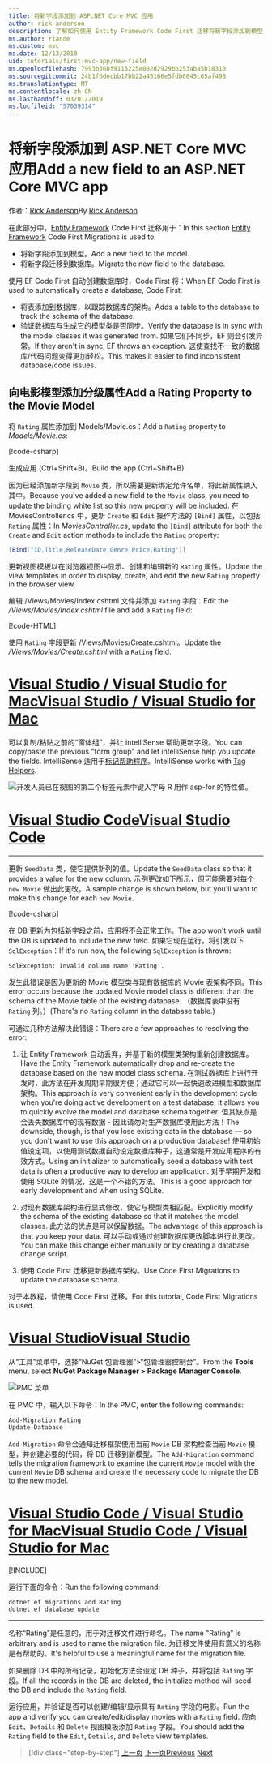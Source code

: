 ```yaml
---
title: 将新字段添加到 ASP.NET Core MVC 应用
author: rick-anderson
description: 了解如何使用 Entity Framework Code First 迁移将新字段添加到模型，并将此更改迁移到数据库。
ms.author: riande
ms.custom: mvc
ms.date: 12/13/2018
uid: tutorials/first-mvc-app/new-field
ms.openlocfilehash: 7993b36bf9115225e082d2929bb253aba5b18310
ms.sourcegitcommit: 24b1f6decbb17bb22a45166e5fdb0845c65af498
ms.translationtype: MT
ms.contentlocale: zh-CN
ms.lasthandoff: 03/01/2019
ms.locfileid: "57039314"
---
```

# <a name="add-a-new-field-to-an-aspnet-core-mvc-app"></a><span data-ttu-id="441a7-103">将新字段添加到 ASP.NET Core MVC 应用</span><span class="sxs-lookup"><span data-stu-id="441a7-103">Add a new field to an ASP.NET Core MVC app</span></span>

<span data-ttu-id="441a7-104">作者：[Rick Anderson](https://twitter.com/RickAndMSFT)</span><span class="sxs-lookup"><span data-stu-id="441a7-104">By [Rick Anderson](https://twitter.com/RickAndMSFT)</span></span>

<span data-ttu-id="441a7-105">在此部分中，[Entity Framework](/ef/core/get-started/aspnetcore/new-db) Code First 迁移用于：</span><span class="sxs-lookup"><span data-stu-id="441a7-105">In this section [Entity Framework](/ef/core/get-started/aspnetcore/new-db) Code First Migrations is used to:</span></span>

* <span data-ttu-id="441a7-106">将新字段添加到模型。</span><span class="sxs-lookup"><span data-stu-id="441a7-106">Add a new field to the model.</span></span>
* <span data-ttu-id="441a7-107">将新字段迁移到数据库。</span><span class="sxs-lookup"><span data-stu-id="441a7-107">Migrate the new field to the database.</span></span>

<span data-ttu-id="441a7-108">使用 EF Code First 自动创建数据库时，Code First 将：</span><span class="sxs-lookup"><span data-stu-id="441a7-108">When EF Code First is used to automatically create a database, Code First:</span></span>

* <span data-ttu-id="441a7-109">将表添加到数据库，以跟踪数据库的架构。</span><span class="sxs-lookup"><span data-stu-id="441a7-109">Adds a table to the database to  track the schema of the database.</span></span>
* <span data-ttu-id="441a7-110">验证数据库与生成它的模型类是否同步。</span><span class="sxs-lookup"><span data-stu-id="441a7-110">Verify the database is in sync with the model classes it was generated from.</span></span> <span data-ttu-id="441a7-111">如果它们不同步，EF 则会引发异常。</span><span class="sxs-lookup"><span data-stu-id="441a7-111">If they aren't in sync, EF throws an exception.</span></span> <span data-ttu-id="441a7-112">这使查找不一致的数据库/代码问题变得更加轻松。</span><span class="sxs-lookup"><span data-stu-id="441a7-112">This makes it easier to find inconsistent database/code issues.</span></span>

## <a name="add-a-rating-property-to-the-movie-model"></a><span data-ttu-id="441a7-113">向电影模型添加分级属性</span><span class="sxs-lookup"><span data-stu-id="441a7-113">Add a Rating Property to the Movie Model</span></span>

<span data-ttu-id="441a7-114">将 `Rating` 属性添加到 Models/Movie.cs：</span><span class="sxs-lookup"><span data-stu-id="441a7-114">Add a `Rating` property to *Models/Movie.cs*:</span></span>

[!code-csharp[](~/tutorials/first-mvc-app/start-mvc/sample/MvcMovie22/Models/MovieDateRating.cs?highlight=13&name=snippet)]

<span data-ttu-id="441a7-115">生成应用 (Ctrl+Shift+B)。</span><span class="sxs-lookup"><span data-stu-id="441a7-115">Build the app (Ctrl+Shift+B).</span></span>

<span data-ttu-id="441a7-116">因为已经添加新字段到 `Movie` 类，所以需要更新绑定允许名单，将此新属性纳入其中。</span><span class="sxs-lookup"><span data-stu-id="441a7-116">Because you've added a new field to the `Movie` class, you need to update the binding white list so this new property will be included.</span></span> <span data-ttu-id="441a7-117">在 MoviesController.cs 中，更新 `Create` 和 `Edit` 操作方法的 `[Bind]` 属性，以包括 `Rating` 属性：</span><span class="sxs-lookup"><span data-stu-id="441a7-117">In *MoviesController.cs*, update the `[Bind]` attribute for both the `Create` and `Edit` action methods to include the `Rating` property:</span></span>

```csharp
[Bind("ID,Title,ReleaseDate,Genre,Price,Rating")]
   ```

<span data-ttu-id="441a7-118">更新视图模板以在浏览器视图中显示、创建和编辑新的 `Rating` 属性。</span><span class="sxs-lookup"><span data-stu-id="441a7-118">Update the view templates in order to display, create, and edit the new `Rating` property in the browser view.</span></span>

<span data-ttu-id="441a7-119">编辑 /Views/Movies/Index.cshtml 文件并添加 `Rating` 字段：</span><span class="sxs-lookup"><span data-stu-id="441a7-119">Edit the */Views/Movies/Index.cshtml* file and add a `Rating` field:</span></span>

[!code-HTML[](~/tutorials/first-mvc-app/start-mvc/sample/MvcMovie22/Views/Movies/IndexGenreRating.cshtml?highlight=16,38&range=24-64)]

<span data-ttu-id="441a7-120">使用 `Rating` 字段更新 /Views/Movies/Create.cshtml。</span><span class="sxs-lookup"><span data-stu-id="441a7-120">Update the */Views/Movies/Create.cshtml* with a `Rating` field.</span></span>

<!-- VS -------------------------->
# <a name="visual-studio--visual-studio-for-mactabvisual-studiovisual-studio-mac"></a>[<span data-ttu-id="441a7-121">Visual Studio / Visual Studio for Mac</span><span class="sxs-lookup"><span data-stu-id="441a7-121">Visual Studio / Visual Studio for Mac</span></span>](#tab/visual-studio+visual-studio-mac)

<span data-ttu-id="441a7-122">可以复制/粘贴之前的“窗体组”，并让 intelliSense 帮助更新字段。</span><span class="sxs-lookup"><span data-stu-id="441a7-122">You can copy/paste the previous "form group" and let intelliSense help you update the fields.</span></span> <span data-ttu-id="441a7-123">IntelliSense 适用于[标记帮助程序](xref:mvc/views/tag-helpers/intro)。</span><span class="sxs-lookup"><span data-stu-id="441a7-123">IntelliSense works with [Tag Helpers](xref:mvc/views/tag-helpers/intro).</span></span>

![开发人员已在视图的第二个标签元素中键入字母 R 用作 asp-for 的特性值。](new-field/_static/cr.png)

<!-- Code -------------------------->
# <a name="visual-studio-codetabvisual-studio-code"></a>[<span data-ttu-id="441a7-127">Visual Studio Code</span><span class="sxs-lookup"><span data-stu-id="441a7-127">Visual Studio Code</span></span>](#tab/visual-studio-code)
<!-- This tab intentionally left blank. -->
---  
<!-- End of VS tabs -->

<span data-ttu-id="441a7-128">更新 `SeedData` 类，使它提供新列的值。</span><span class="sxs-lookup"><span data-stu-id="441a7-128">Update the `SeedData` class so that it provides a value for the new column.</span></span> <span data-ttu-id="441a7-129">示例更改如下所示，但可能需要对每个 `new Movie` 做出此更改。</span><span class="sxs-lookup"><span data-stu-id="441a7-129">A sample change is shown below, but you'll want to make this change for each `new Movie`.</span></span>

[!code-csharp[](start-mvc/sample/MvcMovie/Models/SeedDataRating.cs?name=snippet1&highlight=6)]

<span data-ttu-id="441a7-130">在 DB 更新为包括新字段之前，应用将不会正常工作。</span><span class="sxs-lookup"><span data-stu-id="441a7-130">The app won't work until the DB is updated to include the new field.</span></span> <span data-ttu-id="441a7-131">如果它现在运行，将引发以下 `SqlException`：</span><span class="sxs-lookup"><span data-stu-id="441a7-131">If it's run now, the following `SqlException` is thrown:</span></span>

`SqlException: Invalid column name 'Rating'.`

<span data-ttu-id="441a7-132">发生此错误是因为更新的 Movie 模型类与现有数据库的 Movie 表架构不同。</span><span class="sxs-lookup"><span data-stu-id="441a7-132">This error occurs because the updated Movie model class is different than the schema of the Movie table of the existing database.</span></span> <span data-ttu-id="441a7-133">（数据库表中没有 `Rating` 列。）</span><span class="sxs-lookup"><span data-stu-id="441a7-133">(There's no `Rating` column in the database table.)</span></span>

<span data-ttu-id="441a7-134">可通过几种方法解决此错误：</span><span class="sxs-lookup"><span data-stu-id="441a7-134">There are a few approaches to resolving the error:</span></span>

1. <span data-ttu-id="441a7-135">让 Entity Framework 自动丢弃，并基于新的模型类架构重新创建数据库。</span><span class="sxs-lookup"><span data-stu-id="441a7-135">Have the Entity Framework automatically drop and re-create the database based on the new model class schema.</span></span> <span data-ttu-id="441a7-136">在测试数据库上进行开发时，此方法在开发周期早期很方便；通过它可以一起快速改进模型和数据库架构。</span><span class="sxs-lookup"><span data-stu-id="441a7-136">This approach is very convenient early in the development cycle when you're doing active development on a test database; it allows you to quickly evolve the model and database schema together.</span></span> <span data-ttu-id="441a7-137">但其缺点是会丢失数据库中的现有数据 - 因此请勿对生产数据库使用此方法！</span><span class="sxs-lookup"><span data-stu-id="441a7-137">The downside, though, is that you lose existing data in the database — so you don't want to use this approach on a production database!</span></span> <span data-ttu-id="441a7-138">使用初始值设定项，以使用测试数据自动设定数据库种子，这通常是开发应用程序的有效方式。</span><span class="sxs-lookup"><span data-stu-id="441a7-138">Using an initializer to automatically seed a database with test data is often a productive way to develop an application.</span></span> <span data-ttu-id="441a7-139">对于早期开发和使用 SQLite 的情况，这是一个不错的方法。</span><span class="sxs-lookup"><span data-stu-id="441a7-139">This is a good approach for early development and when using SQLite.</span></span>

2. <span data-ttu-id="441a7-140">对现有数据库架构进行显式修改，使它与模型类相匹配。</span><span class="sxs-lookup"><span data-stu-id="441a7-140">Explicitly modify the schema of the existing database so that it matches the model classes.</span></span> <span data-ttu-id="441a7-141">此方法的优点是可以保留数据。</span><span class="sxs-lookup"><span data-stu-id="441a7-141">The advantage of this approach is that you keep your data.</span></span> <span data-ttu-id="441a7-142">可以手动或通过创建数据库更改脚本进行此更改。</span><span class="sxs-lookup"><span data-stu-id="441a7-142">You can make this change either manually or by creating a database change script.</span></span>

3. <span data-ttu-id="441a7-143">使用 Code First 迁移更新数据库架构。</span><span class="sxs-lookup"><span data-stu-id="441a7-143">Use Code First Migrations to update the database schema.</span></span>

<span data-ttu-id="441a7-144">对于本教程，请使用 Code First 迁移。</span><span class="sxs-lookup"><span data-stu-id="441a7-144">For this tutorial, Code First Migrations is used.</span></span>

<!-- VS -------------------------->
# <a name="visual-studiotabvisual-studio"></a>[<span data-ttu-id="441a7-145">Visual Studio</span><span class="sxs-lookup"><span data-stu-id="441a7-145">Visual Studio</span></span>](#tab/visual-studio)

<span data-ttu-id="441a7-146">从“工具”菜单中，选择“NuGet 包管理器”>“包管理器控制台”。</span><span class="sxs-lookup"><span data-stu-id="441a7-146">From the **Tools** menu, select **NuGet Package Manager > Package Manager Console**.</span></span>

  ![PMC 菜单](adding-model/_static/pmc.png)

<span data-ttu-id="441a7-148">在 PMC 中，输入以下命令：</span><span class="sxs-lookup"><span data-stu-id="441a7-148">In the PMC, enter the following commands:</span></span>

```powershell
Add-Migration Rating
Update-Database
```

<span data-ttu-id="441a7-149">`Add-Migration` 命令会通知迁移框架使用当前 `Movie` DB 架构检查当前 `Movie` 模型，并创建必要的代码，将 DB 迁移到新模型。</span><span class="sxs-lookup"><span data-stu-id="441a7-149">The `Add-Migration` command tells the migration framework to examine the current `Movie` model with the current `Movie` DB schema and create the necessary code to migrate the DB to the new model.</span></span>

# <a name="visual-studio-code--visual-studio-for-mactabvisual-studio-codevisual-studio-mac"></a>[<span data-ttu-id="441a7-150">Visual Studio Code / Visual Studio for Mac</span><span class="sxs-lookup"><span data-stu-id="441a7-150">Visual Studio Code / Visual Studio for Mac</span></span>](#tab/visual-studio-code+visual-studio-mac)

[!INCLUDE[](~/includes/RP-mvc-shared/sqlite-warn.md)]

<span data-ttu-id="441a7-151">运行下面的命令：</span><span class="sxs-lookup"><span data-stu-id="441a7-151">Run the following command:</span></span>

```cli
dotnet ef migrations add Rating
dotnet ef database update
```

---  
<!-- End of VS tabs -->

<span data-ttu-id="441a7-152">名称“Rating”是任意的，用于对迁移文件进行命名。</span><span class="sxs-lookup"><span data-stu-id="441a7-152">The name "Rating" is arbitrary and is used to name the migration file.</span></span> <span data-ttu-id="441a7-153">为迁移文件使用有意义的名称是有帮助的。</span><span class="sxs-lookup"><span data-stu-id="441a7-153">It's helpful to use a meaningful name for the migration file.</span></span>

<span data-ttu-id="441a7-154">如果删除 DB 中的所有记录，初始化方法会设定 DB 种子，并将包括 `Rating` 字段。</span><span class="sxs-lookup"><span data-stu-id="441a7-154">If all the records in the DB are deleted, the initialize method will seed the DB and include the `Rating` field.</span></span>

<span data-ttu-id="441a7-155">运行应用，并验证是否可以创建/编辑/显示具有 `Rating` 字段的电影。</span><span class="sxs-lookup"><span data-stu-id="441a7-155">Run the app and verify you can create/edit/display movies with a `Rating` field.</span></span> <span data-ttu-id="441a7-156">应向 `Edit`、`Details` 和 `Delete` 视图模板添加 `Rating` 字段。</span><span class="sxs-lookup"><span data-stu-id="441a7-156">You should add the `Rating` field to the `Edit`, `Details`, and `Delete` view templates.</span></span>

> [!div class="step-by-step"]
> <span data-ttu-id="441a7-157">[上一页](search.md)
> [下一页](validation.md)</span><span class="sxs-lookup"><span data-stu-id="441a7-157">[Previous](search.md)
[Next](validation.md)</span></span>  
